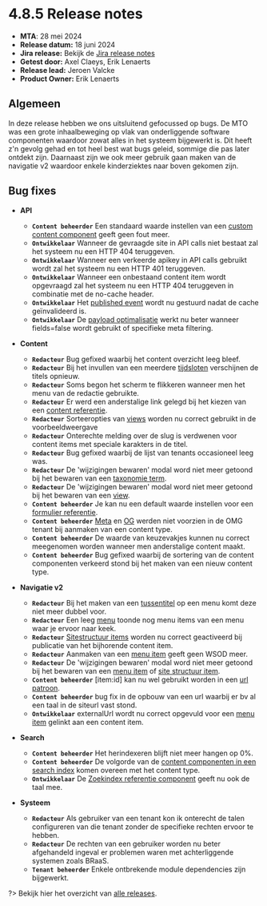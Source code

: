 # 4.8.5 Release notes

* **MTA**: 28 mei 2024
* **Release datum:** 18 juni 2024
* **Jira release:** Bekijk de [Jira release notes](https://jira.antwerpen.be/secure/ReleaseNote.jspa?projectId=14114&version=17090)
* **Getest door:** Axel Claeys, Erik Lenaerts
* **Release lead:** Jeroen Valcke
* **Product Owner:** Erik Lenaerts

## Algemeen

In deze release hebben we ons uitsluitend gefocussed op bugs. De MTO was een grote inhaalbeweging op vlak van onderliggende software componenten waardoor zowat alles in het systeem bijgewerkt is.
Dit heeft z'n gevolg gehad en tot heel best wat bugs geleid, sommige die pas later ontdekt zijn.
Daarnaast zijn we ook meer gebruik gaan maken van de navigatie v2 waardoor enkele kinderziektes naar boven gekomen zijn.

## Bug fixes

* **API**
  * **`Content beheerder`** Een standaard waarde instellen van een [custom content component](/redactie/content/inrichten-cc?id=samengestelde-of-custom-content-componenten) geeft geen fout meer.
  * **`Ontwikkelaar`** Wanneer de gevraagde site in API calls niet bestaat zal het systeem nu een HTTP 404 teruggeven.
  * **`Ontwikkelaar`** Wanneer een verkeerde apikey in API calls gebruikt wordt zal het systeem nu een HTTP 401 teruggeven.
  * **`Ontwikkelaar`** Wanneer een onbestaand content item wordt opgevraagd zal het systeem nu een HTTP 404 teruggeven in combinatie met de no-cache header.
  * **`Ontwikkelaar`** Het [published event](/redactie/content/inrichten-events) wordt nu gestuurd nadat de cache geïnvalideerd is.
  * **`Ontwikkelaar`** De [payload optimalisatie](/wcmv4/content/content-payload) werkt nu beter wanneer fields=false wordt gebruikt of specifieke meta filtering.

* **Content**
  * **`Redacteur`** Bug gefixed waarbij het content overzicht leeg bleef.
  * **`Redacteur`** Bij het invullen van een meerdere [tijdsloten](/redactie/content/inrichten-cc-tijdstip) verschijnen de titels opnieuw.
  * **`Redacteur`** Soms begon het scherm te flikkeren wanneer men het menu van de redactie gebruikte.
  * **`Redacteur`** Er werd een anderstalige link gelegd bij het kiezen van een [content referentie](/redactie/content/inrichten-cc-content-ref).
  * **`Redacteur`** Sorteeropties van [views](/redactie/content/inrichten-views) worden nu correct gebruikt in de voorbeeldweergave
  * **`Redacteur`** Onterechte melding over de slug is verdwenen voor content items met speciale karakters in de titel.
  * **`Redacteur`** Bug gefixed waarbij de lijst van tenants occasioneel leeg was.
  * **`Redacteur`** De 'wijzigingen bewaren' modal word niet meer getoond bij het bewaren van een [taxonomie term](/redactie/content/inrichten-taxonomie).
  * **`Redacteur`** De 'wijzigingen bewaren' modal word niet meer getoond bij het bewaren van een [view](/redactie/content/inrichten-views).
  * **`Content beheerder`** Je kan nu een default waarde instellen voor een [formulier referentie](/redactie/content/inrichten-cc-formulier-referentie).
  * **`Content beheerder`** [Meta](/redactie/content/inrichten-cc-meta) en [OG](/redactie/content/inrichten-cc-opengraph) werden niet voorzien in de OMG tenant bij aanmaken van een content type.
  * **`Content beheerder`** De waarde van keuzevakjes kunnen nu correct meegenomen worden wanneer men anderstalige content maakt.
  * **`Content beheerder`** Bug gefixed waarbij de sortering van de content componenten verkeerd stond bij het maken van een nieuw content type.

* **Navigatie v2**
  * **`Redacteur`** Bij het maken van een [tussentitel](/redactie/content/inrichten-navigatie-menu) op een menu komt deze niet meer dubbel voor.
  * **`Redacteur`** Een leeg [menu](/redactie/content/inrichten-navigatie-menu) toonde nog menu items van een menu waar je ervoor naar keek.
  * **`Redacteur`** [Sitestructuur items](/redactie/content/inrichten-navigatie-sitestructuur) worden nu correct geactiveerd bij publicatie van het bijhorende content item.
  * **`Redacteur`** Aanmaken van een [menu item](/redactie/content/inrichten-navigatie-menu) geeft geen WSOD meer.
  * **`Redacteur`** De 'wijzigingen bewaren' modal word niet meer getoond bij het bewaren van een [menu item](/redactie/content/inrichten-navigatie-menu) of [site structuur item](/redactie/content/inrichten-navigatie-sitestructuur).
  * **`Content beheerder`** [item:id] kan nu wel gebruikt worden in een [url patroon](/redactie/content/inrichten-content-types?id=url-patronen).
  * **`Content beheerder`** bug fix in de opbouw van een url waarbij er bv al een taal in de siteurl vast stond.
  * **`Ontwikkelaar`** externalUrl wordt nu correct opgevuld voor een [menu item](/redactie/content/inrichten-navigatie-menu) gelinkt aan een content item.
  
* **Search**
  * **`Content beheerder`** Het herindexeren blijft niet meer hangen op 0%.
  * **`Content beheerder`** De volgorde van de [content componenten in een search index](/redactie/content/inrichten-search-beheren?id=wat-wordt-er-ge%c3%afndexeerd) komen overeen met het content type.
  * **`Ontwikkelaar`** De [Zoekindex referentie component](/redactie/content/inrichten-cc-zoekindex-referentie) geeft nu ook de taal mee.

* **Systeem**
  * **`Redacteur`** Als gebruiker van een tenant kon ik onterecht de talen configureren van die tenant zonder de specifieke rechten ervoor te hebben.
  * **`Redacteur`** De rechten van een gebruiker worden nu beter afgehandeld ingeval er problemen waren met achterliggende systemen zoals BRaaS.
  * **`Tenant beheerder`** Enkele ontbrekende module dependencies zijn bijgewerkt.

?> Bekijk hier het overzicht van [alle releases](/RELEASE).
